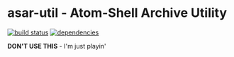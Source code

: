 # asar-util - Atom-Shell Archive Utility

[![build status](http://img.shields.io/travis/bwin/asar-util.svg?style=flat-square)](https://travis-ci.org/bwin/asar-util)
[![dependencies](http://img.shields.io/david/bwin/asar-util.svg?style=flat-square)](https://david-dm.org/bwin/asar-util)

**DON'T USE THIS** - I'm just playin'